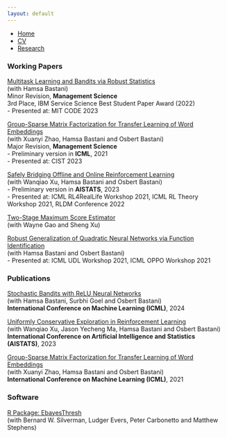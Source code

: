 ```yaml
---
layout: default
---
```


<ul class='menu'>
<li><a cla href="./">Home</a></li>
<li><a href="./CV.pdf">CV</a></li>
<li><a href="./research.html">Research</a></li>
</ul>

<div>
<h3>Working Papers</h3>

<p><a href="./research/rmbandit.pdf">Multitask Learning and Bandits via Robust Statistics</a><br>
(with Hamsa Bastani)<br>
Minor Revision, <b>Management Science</b><br>
<span class='award'>3rd Place, IBM Service Science Best Student Paper Award (2022)</span><br>
- Presented at: MIT CODE 2023</p>

<p><a href="./research/grouptl.pdf">Group-Sparse Matrix Factorization for Transfer Learning of Word Embeddings</a><br>
(with Xuanyi Zhao, Hamsa Bastani and Osbert Bastani)<br>
Major Revision, <b>Management Science</b><br>
- Preliminary version in <b>ICML</b>, 2021<br>
- Presented at: CIST 2023</p>

<p><a href="https://arxiv.org/abs/2110.13060">Safely Bridging Offline and Online Reinforcement Learning</a><br>
(with Wanqiao Xu, Hamsa Bastani and Osbert Bastani)<br>
- Preliminary version in <b>AISTATS</b>, 2023<br>
- Presented at: ICML RL4RealLife Workshop 2021, ICML RL Theory Workshop 2021, RLDM Conference 2022</p>

<p><a href="https://arxiv.org/abs/2009.02854v4">Two-Stage Maximum Score Estimator</a><br>
(with Wayne Gao and Sheng Xu)</p>

<p><a href="https://arxiv.org/abs/2109.10935">Robust Generalization of Quadratic Neural Networks via Function Identification</a><br>
(with Hamsa Bastani and Osbert Bastani)<br>
- Presented at: ICML UDL Workshop 2021, ICML OPPO Workshop 2021</p>

<h3>Publications</h3>

<p><a href="">Stochastic Bandits with ReLU Neural Networks</a><br>
(with Hamsa Bastani, Surbhi Goel and Osbert Bastani)<br>
<b>International Conference on Machine Learning (ICML)</b>, 2024</p>

<p><a href="https://proceedings.mlr.press/v206/xu23j.html">Uniformly Conservative Exploration in Reinforcement Learning</a><br>
(with Wanqiao Xu, Jason Yecheng Ma, Hamsa Bastani and Osbert Bastani)<br>
<b>International Conference on Artificial Intelligence and Statistics (AISTATS)</b>, 2023</p>

<p><a href="http://proceedings.mlr.press/v139/xu21l.html">Group-Sparse Matrix Factorization for Transfer Learning of Word Embeddings</a><br>
(with Xuanyi Zhao, Hamsa Bastani and Osbert Bastani)<br>
<b>International Conference on Machine Learning (ICML)</b>, 2021</p>

<h3>Software</h3>

<p><a href="https://github.com/stephenslab/EbayesThresh">R Package: EbayesThresh</a><br>
(with Bernard W. Silverman, Ludger Evers, Peter Carbonetto and Matthew Stephens)<br></p>
</div>

